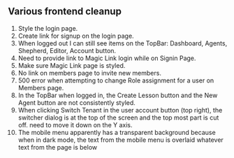 ## Various frontend cleanup

1. Style the login page.
2. Create link for signup on the login page.
3. When logged out I can still see items on the TopBar: Dashboard, Agents, Shepherd, Editor, Account button.
4. Need to provide link to Magic Link login while on Signin Page.
5. Make sure Magic Link page is styled.
6. No link on members page to invite new members.
7. 500 error when attempting to change Role assignment for a user on Members page.
8. In the TopBar when logged in, the Create Lesson button and the New Agent button are not consistently styled.
9. When clicking Switch Tenant in the user account button (top right), the switcher dialog is at the top of the screen and the top most part is cut off. need to move it down on the Y axis.
10. The mobile menu apparently has a transparent background because when in dark mode, the text from the mobile menu is overlaid whatever text from the page is below 

